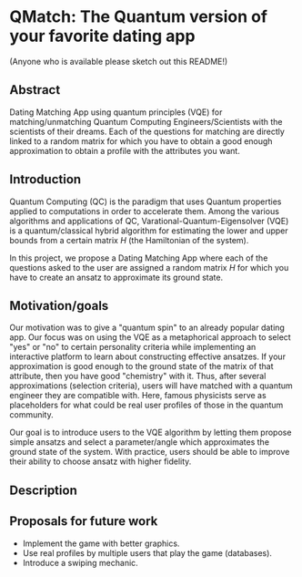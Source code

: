# QMatch: The Quantum version of your favorite dating app
(Anyone who is available please sketch out this README!)

## Abstract
Dating Matching App using quantum principles (VQE) for matching/unmatching Quantum Computing Engineers/Scientists with the scientists of their dreams. Each of the questions for matching are directly linked to a random matrix for which you have to obtain a good enough approximation to obtain a profile with the attributes you want.

## Introduction
Quantum Computing (QC) is the paradigm that uses Quantum properties applied to computations in order to accelerate them. Among the various algorithms and applications of QC, Varational-Quantum-Eigensolver (VQE) is a quantum/classical hybrid algorithm for estimating the lower and upper bounds from a certain matrix $H$ (the Hamiltonian of the system).

In this project, we propose a Dating Matching App where each of the questions asked to the user are assigned a random matrix $H$ for which you have to create an ansatz to approximate its ground state.


## Motivation/goals
Our motivation was to give a "quantum spin" to an already popular dating app. Our focus was on using the VQE as a metaphorical approach to select "yes" or "no" to certain personality criteria while implementing an interactive platform to learn about constructing effective ansatzes. If your approximation is good enough to the ground state of the matrix of that attribute, then you have good "chemistry" with it. Thus, after several approximations (selection criteria), users will have matched with a quantum engineer they are compatible with. Here, famous physicists serve as placeholders for what could be real user profiles of those in the quantum community. 

Our goal is to introduce users to the VQE algorithm by letting them propose simple ansatzs and select a parameter/angle which approximates the ground state of the system. With practice, users should be able to improve their ability to choose ansatz with higher fidelity. 

## Description

## Proposals for future work

 * Implement the game with better graphics.
 * Use real profiles by multiple users that play the game (databases).
 * Introduce a swiping mechanic.
 
